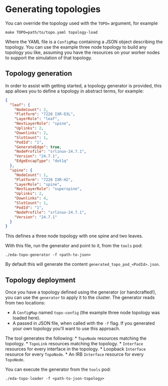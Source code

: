 # Generating topologies

You can override the topology used with the `TOPO=` argument, for example

```{.shell .no-select}
make TOPO=path/to/topo.yaml topology-load
```

Where the YAML file is a `ConfigMap` containing a JSON object describing the topology. You can use the example three node topology to build any topology you like, assuming you have the resources on your worker nodes to support the simulation of that topology.

## Topology generation

In order to assist with getting started, a topology generator is provided, this app allows you to define a topology in abstract terms, for example:

```{.json .no-select}
{
  "leaf": {
    "NodeCount": 2,
    "Platform": "7220 IXR-D3L",
    "LayerRole": "leaf",
    "NextLayerRole": "spine",
    "Uplinks": 2,
    "Downlinks": 2,
    "SlotCount": 1,
    "PodId": "1",
    "GenerateEdge": true,
    "NodeProfile": "srlinux-24.7.1",
    "Version": "24.7.1",
    "EdgeEncapType": "dot1q"
  },
  "spine": {
    "NodeCount": 1,
    "Platform": "7220 IXR-H2",
    "LayerRole": "spine",
    "NextLayerRole": "superspine",
    "Uplinks": 2,
    "Downlinks": 4,
    "SlotCount": 1,
    "PodId": "1",
    "NodeProfile": "srlinux-24.7.1",
    "Version": "24.7.1"
  }
}
```

This defines a three node topology with one spine and two leaves.

With this file, run the generator and point to it, from the `tools` pod:

```{.shell .no-select}
./eda-topo-generator -f <path-to-json>
```

By default this will generate the content `generated_topo_pod_<PodId>.json`.

## Topology deployment

Once you have a topology defined using the generator (or handcrafted!), you can use the `generator` to apply it to the cluster. The generator reads from two locations:

* A `ConfigMap` named `topo-config` (the example three node topology was loaded here).
* A passed in JSON file, when called with the `-f` flag. If you generated your own topology you'll want to use this approach.

The tool generates the following:
    * `TopoNode` resources matching the topology.
    * `TopoLink` resources matching the topology.
    * `Interface` resources for every interface in the topology.
    * Loopback `Interface` resource for every `TopoNode`.
    * An IRB `Interface` resource for every `TopoNode`.

You can execute the generator from the `tools` pod:

```{.shell .no-select}
./eda-topo-loader -f <path-to-json-topology>
```
